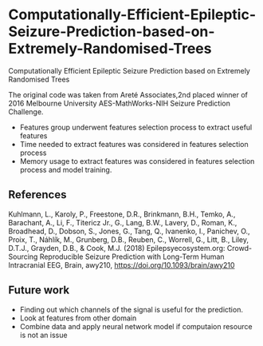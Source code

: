 # Computationally-Efficient-Epileptic-Seizure-Prediction-based-on-Extremely-Randomised-Trees
Computationally Efficient Epileptic Seizure Prediction based on Extremely Randomised Trees

The original code was taken from Areté Associates,2nd placed winner of 2016 Melbourne University AES-MathWorks-NIH Seizure Prediction Challenge.

* Features group underwent features selection process to extract useful features  
* Time needed to extract features was considered in features selection process
* Memory usage to extract features was considered in features selection process and model training.


## References
Kuhlmann, L., Karoly, P., Freestone, D.R., Brinkmann, B.H., Temko, A., Barachant, A., Li, F., Titericz Jr., G., Lang, B.W., Lavery, D., Roman, K., Broadhead, D., Dobson, S., Jones, G., Tang, Q., Ivanenko, I., Panichev, O., Proix, T., Náhlík, M., Grunberg, D.B., Reuben, C., Worrell, G., Litt, B., Liley, D.T.J., Grayden, D.B., & Cook, M.J. (2018) Epilepsyecosystem.org: Crowd-Sourcing Reproducible Seizure Prediction with Long-Term Human Intracranial EEG, Brain, awy210, https://doi.org/10.1093/brain/awy210


## Future work
* Finding out which channels of the signal is useful for the prediction.
* Look at features from other domain
* Combine data and apply neural network model if computaion resource is not an issue 

